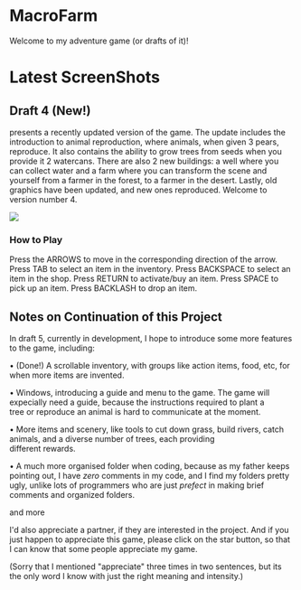 # MacroFarm

Welcome to my adventure game (or drafts of it)!

# Latest ScreenShots

## Draft 4 (New!)
presents a recently updated version of the game. The update includes the introduction to animal reproduction, where animals, when given 3 pears, reproduce. It also contains the ability to grow trees from seeds when you provide it 2 watercans. There are also 2 new buildings: a well where you can collect water and a farm where you can transform the scene and yourself from a farmer in the forest, to a farmer in the desert. Lastly, old graphics have been updated, and new ones reproduced. Welcome to version number 4.

![](https://user-images.githubusercontent.com/104675837/191535105-35fbaec2-2040-469a-9ff0-0be0cadedeea.jpeg)

### How to Play

Press the ARROWS to move in the corresponding direction of the arrow.
Press TAB to select an item in the inventory.
Press BACKSPACE to select an item in the shop.
Press RETURN to activate/buy an item.
Press SPACE to pick up an item.
Press BACKLASH to drop an item.

## Notes on Continuation of this Project

In draft 5, currently in development, I hope to introduce some more features to the game, including:

  • (Done!) A scrollable inventory, with groups like action items, food, etc, for when more items are invented.
  
  • Windows, introducing a guide and menu to the game. The game will expecially need a guide, because the instructions required to plant a                     
    tree or reproduce an animal is hard to communicate at the moment.
    
  • More items and scenery, like tools to cut down grass, build rivers, catch animals, and a diverse number of trees, each providing        
    different rewards.
  
  • A much more organised folder when coding, because as my father keeps pointing out, I have *zero* comments in my code, and I find my 
    folders pretty ugly, unlike lots of programmers who are just *prefect* in making brief comments and organized folders.
    
  and more

I'd also appreciate a partner, if they are interested in the project. And if you just happen to appreciate this game, please click on the star button, so that I can know that some people appreciate my game.

(Sorry that I mentioned "appreciate" three times in two sentences, but its the only word I know with just the right meaning and intensity.)
